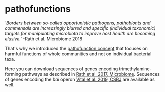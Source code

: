 # pathofunctions
<em>'Borders between so-called opportunistic pathogens, pathobionts and commensals are increasingly blurred and specific (individual taxonomic) targets for manipulating microbiota to improve host health are becoming elusive.' </em> -Rath et al. Microbiome 2018

That's why we introduced the [pathofunction concept](https://microbiomejournal.biomedcentral.com/articles/10.1186/s40168-018-0542-0) that focuses on harmful functions of whole communities and not on individual bacterial taxa.

Here you can download sequences of genes encoding trimethylamine-forming pathways as described in [Rath et al. 2017, Microbiome](https://microbiomejournal.biomedcentral.com/articles/10.1186/s40168-017-0271-9).
Sequences of genes encoding the <em>bai</em> operon [Vital et al. 2019, CSBJ](https://www.sciencedirect.com/science/article/pii/S2001037019302235?via%3Dihub) are available as well.
